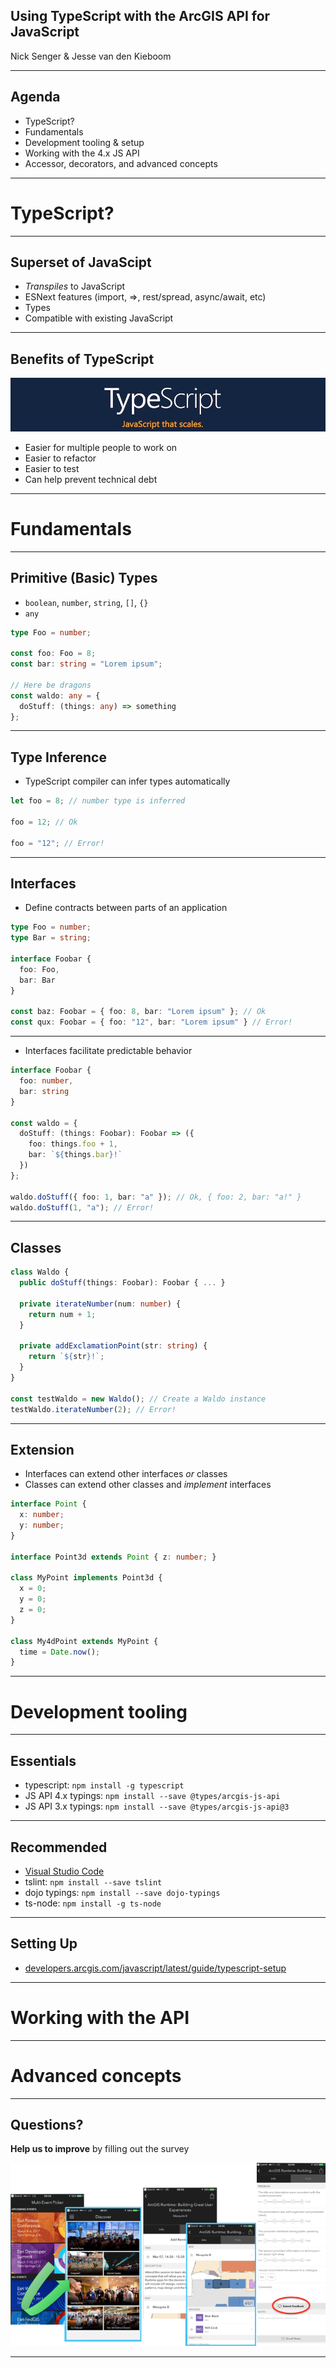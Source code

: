 <!-- .slide: class="title" -->

## Using TypeScript with the ArcGIS API for JavaScript

Nick Senger
&
Jesse van den Kieboom

---

<!-- .slide: class="agenda" -->

## Agenda

- TypeScript?
- Fundamentals
- Development tooling & setup
- Working with the 4.x JS API
- Accessor, decorators, and advanced concepts

---

<!-- .slide: class="section" -->

# TypeScript?

---

## Superset of JavaScipt

- *Transpiles* to JavaScript
- ESNext features (import, =>, rest/spread, async/await, etc)
- Types
- Compatible with existing JavaScript

---

## Benefits of TypeScript

![TypeScript](images/typescript.jpg)
- Easier for multiple people to work on
- Easier to refactor
- Easier to test
- Can help prevent technical debt

---

<!-- .slide: class="section" -->

# Fundamentals

---

## Primitive (Basic) Types

- `boolean`, `number`, `string`, `[]`, `{}`
- `any`

```ts
type Foo = number;

const foo: Foo = 8;
const bar: string = "Lorem ipsum";

// Here be dragons
const waldo: any = {
  doStuff: (things: any) => something
};
```

---

## Type Inference

- TypeScript compiler can infer types automatically 

```ts
let foo = 8; // number type is inferred

foo = 12; // Ok

foo = "12"; // Error!
```

---

## Interfaces

- Define contracts between parts of an application

```ts
type Foo = number;
type Bar = string;

interface Foobar {
  foo: Foo,
  bar: Bar
}

const baz: Foobar = { foo: 8, bar: "Lorem ipsum" }; // Ok
const qux: Foobar = { foo: "12", bar: "Lorem ipsum" } // Error!
```

---

- Interfaces facilitate predictable behavior

```ts
interface Foobar {
  foo: number,
  bar: string
}

const waldo = {
  doStuff: (things: Foobar): Foobar => ({
    foo: things.foo + 1,
    bar: `${things.bar}!`
  })
};

waldo.doStuff({ foo: 1, bar: "a" }); // Ok, { foo: 2, bar: "a!" }
waldo.doStuff(1, "a"); // Error!
```

---

## Classes

```ts
class Waldo {
  public doStuff(things: Foobar): Foobar { ... }

  private iterateNumber(num: number) {
    return num + 1;
  }

  private addExclamationPoint(str: string) {
    return `${str}!`;
  }
}

const testWaldo = new Waldo(); // Create a Waldo instance
testWaldo.iterateNumber(2); // Error!
```

---

## Extension

- Interfaces can extend other interfaces *or* classes
- Classes can extend other classes and *implement* interfaces

```ts
interface Point {
  x: number;
  y: number;
}

interface Point3d extends Point { z: number; }

class MyPoint implements Point3d {
  x = 0;
  y = 0;
  z = 0;
}

class My4dPoint extends MyPoint {
  time = Date.now();
}
```

---

<!-- .slide: class="section" -->

# Development tooling

---

## Essentials

- typescript: `npm install -g typescript`
- JS API 4.x typings: `npm install --save @types/arcgis-js-api`
- JS API 3.x typings: `npm install --save @types/arcgis-js-api@3`

---

## Recommended

- [Visual Studio Code](https://code.visualstudio.com/)
- tslint: `npm install --save tslint`
- dojo typings: `npm install --save dojo-typings`
- ts-node: `npm install -g ts-node`

---

## Setting Up

- [developers.arcgis.com/javascript/latest/guide/typescript-setup](https://developers.arcgis.com/javascript/latest/guide/typescript-setup/index.html)

---

<!-- .slide: class="section" -->

# Working with the API

---

<!-- .slide: class="section" -->

# Advanced concepts

---

<!-- .slide: class="questions" -->

## Questions?

**Help us to improve** by filling out the survey

![Survey](images/survey-slide.png)

---


<!-- .slide: class="end" -->
